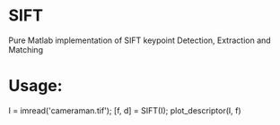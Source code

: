 # SIFT
Pure Matlab implementation of SIFT keypoint Detection, Extraction and Matching

# Usage:
I = imread('cameraman.tif');
[f, d] = SIFT(I);
plot_descriptor(I, f)
